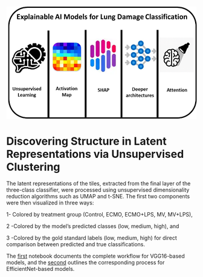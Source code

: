![](../docs/_static/Summary.png)

# Discovering Structure in Latent Representations via Unsupervised Clustering
The latent representations of the tiles, extracted from the final layer of the three-class classifier, were processed using unsupervised dimensionality reduction algorithms such as UMAP and t-SNE. The first two components were then visualized in three ways:

1- Colored by treatment group (Control, ECMO, ECMO+LPS, MV, MV+LPS),

2 -Colored by the model’s predicted classes (low, medium, high), and

3 -Colored by the gold standard labels (low, medium, high) for direct comparison between predicted and true classifications.


The [first](./Histo_unsupervised_featurespace_VGG16.ipynb) notebook documents the complete workflow for VGG16-based models, and the [second](./Histo_unsupervised_featurespace_EffnetB4.ipynb) outlines the corresponding process for EfficientNet-based models.